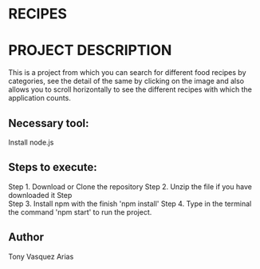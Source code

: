 # RECIPES
# PROJECT DESCRIPTION
This is a project from which you can search for different food recipes by categories, see the detail of the same by clicking on the image and also allows you to scroll horizontally to see the different recipes with which the application counts.

## Necessary tool:
Install node.js

## Steps to execute:
Step 1. Download or Clone the repository 
Step 2. Unzip the file if you have downloaded it Step  
Step 3. Install npm with the finish 'npm install'
Step 4. Type in the terminal the command 'npm start' to run the project.

## Author
Tony Vasquez Arias
